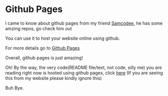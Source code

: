 # Github Pages

I came to know about github pages from  my friend [Samcodee](https://github.com/samcodee), he has some amzing repos, go check him out

You can use it to host your website online using github.

For more details go to [Github Pages](https://pages.github.com)

Overall, github pages is just amazing!

Oh! By the way, the very code(README file/text, not code, silly me) you are reading right now is hosted using github pages, click [here](https://ch-tamilzha.github.io/Github-Pages/) (If you are seeing this from my website please kindly ignore this)

Buh Bye.
